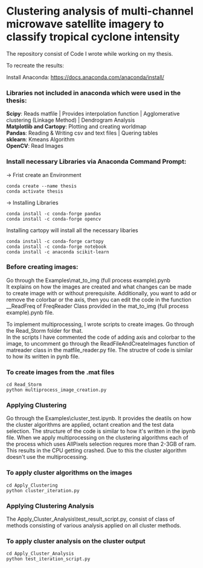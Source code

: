 # Clustering analysis of multi-channel microwave satellite imagery to classify tropical cyclone intensity

The repository consist of Code I wrote while working on my thesis.

To recreate the results:

Install Anaconda: https://docs.anaconda.com/anaconda/install/

### Libraries not included in anaconda which were used in the thesis:
**Scipy**: Reads matfile | Provides interpolation function | Agglomerative clustering (Linkage Method) | Dendrogram Analysis <br />
**Matplotlib and Cartopy**: Plotting and creating worldmap <br />
**Pandas**: Reading & Writing csv and text files | Quering tables <br />
**sklearn**: Kmeans Algorithm <br />
**OpenCV**: Read Images

### Install necessary Libraries via Anaconda Command Prompt:
-> Frist create an Environment
```
conda create --name thesis
conda activate thesis
```
-> Installing Libraries <br />
```
conda install -c conda-forge pandas
conda install -c conda-forge opencv
```
Installing cartopy will install all the necessary libaries
```
conda install -c conda-forge cartopy
conda install -c conda-forge notebook
conda install -c anaconda scikit-learn
```

### Before creating images:
Go through the Examples\mat_to_img (full process example).pynb <br/>
It explains on how the images are created and what changes can be made to create image with or without prerequisite. Additionally, you want to add or remove the colorbar or the axis, then you can edit the code in the function __ReadFreq of FreqReader Class provided in the mat_to_img (full process example).pynb file.

To implement multiprocessing, I wrote scripts to create images. Go through the Read_Storm folder for that. <br/>
In the scripts I have commented the code of adding axis and colorbar to the image, to uncomment go through the ReadFileAndCreateImages function of matreader class in the matfile_reader.py file. The structre of code is similar to how its written in pynb file.

### To create images from the .mat files
```
cd Read_Storm
python multiprocess_image_creation.py
```

### Applying Clustering
Go through the Examples\cluster_test.ipynb. It provides the deatils on how the cluster algorithms are applied, octant creation and the test data selection. The structure of the code is similar to how it's written in the ipynb file. When we apply multiprocessing on the clustering algorithms each of the process which uses AllPixels selection requres more than 2-3GB of ram. This results in the CPU getting crashed. Due to this the cluster algorithm doesn't use the multiprocessing.

### To apply cluster algorithms on the images
```
cd Apply_Clustering
python cluster_iteration.py
```

### Applying Clustering Analysis
The Apply_Cluster_Analysis\test_result_script.py, consist of class of methods consisting of various analysis applied on all cluster methods.

### To apply cluster analysis on the cluster output
```
cd Apply_Cluster_Analysis
python test_iteration_script.py
```